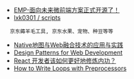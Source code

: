 * [EMP-面向未来微前端方案正式开源了！](https://juejin.im/post/6891532248269783054)
* [ lxk0301 / scripts](https://github.com/lxk0301/scripts)
> 
      京东薅羊毛工具, 京东水果、宠物、种豆等等
    
* [Native地图与Web融合技术的应用与实践](https://www.infoq.cn/article/h6LkKaWU8MRztXepTgbP)
* [Design Patterns for Web Development](https://dev.to/mayruiz27/design-patterns-for-frontend-developers-2ii3)
* [React 开发者该如何更好地修炼内功？](https://www.ershicimi.com/p/c67157370722f048199529aff5acf0eb)
* [How to Write Loops with Preprocessors](https://css-tricks.com/how-to-write-loops-with-preprocessors/)
